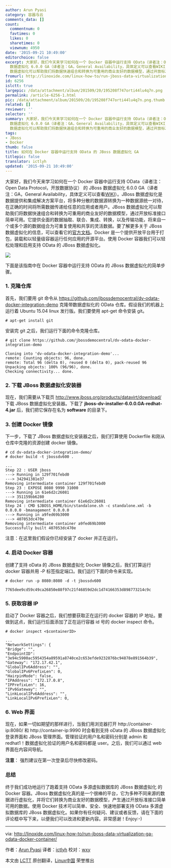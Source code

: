 ```yaml
---
author: Arun Pyasi
category: 容器与云
comments_data: []
count:
  commentnum: 0
  favtimes: 0
  likes: 0
  sharetimes: 0
  viewnum: 4950
date: '2015-09-21 10:49:00'
editorchoice: false
excerpt: 大家好，我们今天来学习如何在一个 Docker 容器中运行支持 OData（译者注：Open Data Protocol，开放数据协议） 的 JBoss
  数据虚拟化 6.0.0 GA（译者注：GA，General Availability，具体定义可以查看WIKI）。JBoss 数据虚拟化是数据提供和集成解决方案平台，将多种分散的数据源转换为一种数据源统一对待，在正确的时间将所需数据传递给任意的应用或者用户。JBoss
  数据虚拟化可以帮助我们将数据快速组合和转换为可重用的商业友好的数据模型，通过开放标准接口简单可用。它提供全面的数据抽取、联合、集成、转换，以及传输功能，将来自一个
fromurl: http://linoxide.com/linux-how-to/run-jboss-data-virtualization-ga-odata-docker-container/
id: 6256
islctt: true
largepic: /data/attachment/album/201509/20/195208f747orti44lu4q7n.png
permalink: /article-6256-1.html
pic: /data/attachment/album/201509/20/195208f747orti44lu4q7n.png.thumb.jpg
related: []
reviewer: ''
selector: ''
summary: 大家好，我们今天来学习如何在一个 Docker 容器中运行支持 OData（译者注：Open Data Protocol，开放数据协议） 的 JBoss
  数据虚拟化 6.0.0 GA（译者注：GA，General Availability，具体定义可以查看WIKI）。JBoss 数据虚拟化是数据提供和集成解决方案平台，将多种分散的数据源转换为一种数据源统一对待，在正确的时间将所需数据传递给任意的应用或者用户。JBoss
  数据虚拟化可以帮助我们将数据快速组合和转换为可重用的商业友好的数据模型，通过开放标准接口简单可用。它提供全面的数据抽取、联合、集成、转换，以及传输功能，将来自一个
tags:
- JBoss
- Docker
thumb: false
title: 如何在 Docker 容器中运行支持 OData 的 JBoss 数据虚拟化 GA
titlepic: false
translator: ictlyh
updated: '2015-09-21 10:49:00'
---
```


大家好，我们今天来学习如何在一个 Docker 容器中运行支持 OData（译者注：Open Data Protocol，开放数据协议） 的 JBoss 数据虚拟化 6.0.0 GA（译者注：GA，General Availability，具体定义可以查看[WIKI](https://en.wikipedia.org/wiki/Software_release_life_cycle#General_availability_.28GA.29)）。JBoss 数据虚拟化是数据提供和集成解决方案平台，将多种分散的数据源转换为一种数据源统一对待，在正确的时间将所需数据传递给任意的应用或者用户。JBoss 数据虚拟化可以帮助我们将数据快速组合和转换为可重用的商业友好的数据模型，通过开放标准接口简单可用。它提供全面的数据抽取、联合、集成、转换，以及传输功能，将来自一个或多个源的数据组合为可重复使用和共享的灵活数据。要了解更多关于 JBoss 数据虚拟化的信息，可以查看它的[官方文档](http://www.redhat.com/en/technologies/jboss-middleware/data-virtualization)。Docker 是一个提供开放平台用于打包，装载和以轻量级容器运行任何应用的开源平台。使用 Docker 容器我们可以轻松处理和启用支持 OData 的 JBoss 数据虚拟化。


![](/data/attachment/album/201509/20/195208f747orti44lu4q7n.png)


下面是该指南中在 Docker 容器中运行支持 OData 的 JBoss 数据虚拟化的简单步骤。


### 1. 克隆仓库


首先，我们要用 git 命令从 <https://github.com/jbossdemocentral/dv-odata-docker-integration-demo> 克隆带数据虚拟化的 OData 仓库。假设我们的机器上运行着 Ubuntu 15.04 linux 发行版。我们要使用 apt-get 命令安装 git。



```
# apt-get install git

```

安装完 git 之后，我们运行下面的命令克隆仓库。



```
# git clone https://github.com/jbossdemocentral/dv-odata-docker-integration-demo

Cloning into 'dv-odata-docker-integration-demo'...
remote: Counting objects: 96, done.
remote: Total 96 (delta 0), reused 0 (delta 0), pack-reused 96
Unpacking objects: 100% (96/96), done.
Checking connectivity... done.

```

### 2. 下载 JBoss 数据虚拟化安装器


现在，我们需要从下载页 <http://www.jboss.org/products/datavirt/download/> 下载 JBoss 数据虚拟化安装器。下载了 **jboss-dv-installer-6.0.0.GA-redhat-4.jar** 后，我们把它保存在名为 **software** 的目录下。


### 3. 创建 Docker 镜像


下一步，下载了 JBoss 数据虚拟化安装器之后，我们打算使用 Dockerfile 和刚从仓库中克隆的资源创建 docker 镜像。



```
# cd dv-odata-docker-integration-demo/
# docker build -t jbossdv600 .

...
Step 22 : USER jboss
---> Running in 129f701febd0
---> 342941381e37
Removing intermediate container 129f701febd0
Step 23 : EXPOSE 8080 9990 31000
---> Running in 61e6d2c26081
---> 351159bb6280
Removing intermediate container 61e6d2c26081
Step 24 : CMD $JBOSS_HOME/bin/standalone.sh -c standalone.xml -b 0.0.0.0 -bmanagement 0.0.0.0
---> Running in a9fed69b3000
---> 407053dc470e
Removing intermediate container a9fed69b3000
Successfully built 407053dc470e

```

注意：在这里我们假设你已经安装了 docker 并正在运行。


### 4. 启动 Docker 容器


创建了支持 oData 的 JBoss 数据虚拟化 Docker 镜像之后，我们打算运行 docker 容器并用 -P 标签指定端口。我们运行下面的命令来实现。



```
# docker run -p 8080:8080 -d -t jbossdv600

7765dee9cd59c49ca26850e88f97c21f46859d2dc1d74166353d898773214c9c

```

### 5. 获取容器 IP


启动了 Docker 容器之后，我们想要获取正在运行的 docker 容器的 IP 地址。要做到这点，我们运行后面添加了正在运行容器 id 号的 docker inspect 命令。



```
# docker inspect <$containerID>

...
"NetworkSettings": {
"Bridge": "",
"EndpointID": "3e94c5900ac5954354a89591a8740ce2c653efde9232876bc94878e891564b39",
"Gateway": "172.17.42.1",
"GlobalIPv6Address": "",
"GlobalIPv6PrefixLen": 0,
"HairpinMode": false,
"IPAddress": "172.17.0.8",
"IPPrefixLen": 16,
"IPv6Gateway": "",
"LinkLocalIPv6Address": "",
"LinkLocalIPv6PrefixLen": 0,

```

### 6. Web 界面


现在，如果一切如期望的那样进行，当我们用浏览器打开 http://container-ip:8080/ 和 http://container-ip:9990 时会看到支持 oData 的 JBoss 数据虚拟化登录界面和 JBoss 管理界面。管理验证的用户名和密码分别是 admin 和 redhat1！数据虚拟化验证的用户名和密码都是 user。之后，我们可以通过 web 界面在内容间导航。


**注意**： 强烈建议在第一次登录后尽快修改密码。


### 总结


终于我们成功地运行了跑着支持 OData 多源虚拟数据库的 JBoss 数据虚拟化 的 Docker 容器。JBoss 数据虚拟化真的是一个很棒的平台，它为多种不同来源的数据进行虚拟化，并将它们转换为商业友好的数据模型，产生通过开放标准接口简单可用的数据。使用 Docker 技术可以简单、安全、快速地部署支持 OData 多源虚拟数据库的 JBoss 数据虚拟化。如果你有任何疑问、建议或者反馈，请在下面的评论框中写下来，以便我们可以改进和更新内容。非常感谢！Enjoy:-)




---


via: <http://linoxide.com/linux-how-to/run-jboss-data-virtualization-ga-odata-docker-container/>


作者：[Arun Pyasi](http://linoxide.com/author/arunp/) 译者：[ictlyh](http://www.mutouxiaogui.cn/blog) 校对：[wxy](https://github.com/wxy)


本文由 [LCTT](https://github.com/LCTT/TranslateProject) 原创翻译，[Linux中国](https://linux.cn/) 荣誉推出